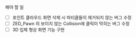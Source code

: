 해야 할 일
- [ ] 포인트 클라우드 화면 삭제 시 파티클들이 제거되지 않는 버그 수정
- [ ] ZED_Pawn 의 보이지 않는 Collision에 클릭이 막히는 버그 수정
- [ ] 3D 입체 형상 화면 기능 구현 